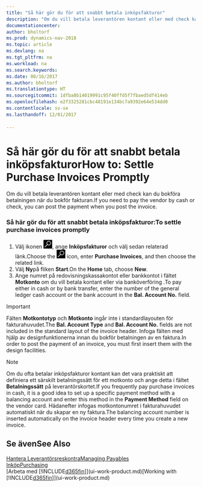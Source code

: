 ```yaml
---
title: "Så här gör du för att snabbt betala inköpsfakturor"
description: "Om du vill betala leverantören kontant eller med check kan all nödvändig bokföring göras när du bokför fakturan."
documentationcenter: 
author: bholtorf
ms.prod: dynamics-nav-2018
ms.topic: article
ms.devlang: na
ms.tgt_pltfrm: na
ms.workload: na
ms.search.keywords: 
ms.date: 08/16/2017
ms.author: bholtorf
ms.translationtype: HT
ms.sourcegitcommit: 1dfba8b14019991c95f40ffd5f7fbaed5df414eb
ms.openlocfilehash: e2f3325281cbc48191e134bc7a9392e64e534dd0
ms.contentlocale: sv-se
ms.lasthandoff: 12/01/2017

---
```

# <a name="how-to-settle-purchase-invoices-promptly"></a><span data-ttu-id="58f13-103">Så här gör du för att snabbt betala inköpsfakturor</span><span class="sxs-lookup"><span data-stu-id="58f13-103">How to: Settle Purchase Invoices Promptly</span></span>
<span data-ttu-id="58f13-104">Om du vill betala leverantören kontant eller med check kan du bokföra betalningen när du bokför fakturan.</span><span class="sxs-lookup"><span data-stu-id="58f13-104">If you need to pay the vendor by cash or check, you can post the payment when you post the invoice.</span></span>  
  
### <a name="to-settle-purchase-invoices-promptly"></a><span data-ttu-id="58f13-105">Så här gör du för att snabbt betala inköpsfakturor:</span><span class="sxs-lookup"><span data-stu-id="58f13-105">To settle purchase invoices promptly</span></span>  
1. <span data-ttu-id="58f13-106">Välj ikonen ![Söka efter sida eller rapport](media/ui-search/search_small.png "ikonen Söka efter sida eller rapport"), ange **Inköpsfakturor** och välj sedan relaterad länk.</span><span class="sxs-lookup"><span data-stu-id="58f13-106">Choose the ![Search for Page or Report](media/ui-search/search_small.png "Search for Page or Report icon") icon, enter **Purchase Invoices**, and then choose the related link.</span></span>  
2. <span data-ttu-id="58f13-107">Välj **Ny**på fliken **Start**.</span><span class="sxs-lookup"><span data-stu-id="58f13-107">On the **Home** tab, choose **New**.</span></span>  
3.  <span data-ttu-id="58f13-108">Ange numret på redovisningskassakontot eller bankkontot i fältet **Motkonto** om du vill betala kontant eller via banköverföring .</span><span class="sxs-lookup"><span data-stu-id="58f13-108">To pay either in cash or by bank transfer, enter the number of the general ledger cash account or the bank account in the **Bal. Account No.** field.</span></span>  
  
> [!IMPORTANT]  
>  <span data-ttu-id="58f13-109">Fälten **Motkontotyp** och **Motkonto** ingår inte i standardlayouten för fakturahuvudet.</span><span class="sxs-lookup"><span data-stu-id="58f13-109">The **Bal. Account Type** and **Bal. Account No.** fields are not included in the standard layout of the invoice header.</span></span> <span data-ttu-id="58f13-110">Infoga fälten med hjälp av designfunktionerna innan du bokför betalningen av en faktura.</span><span class="sxs-lookup"><span data-stu-id="58f13-110">In order to post the payment of an invoice, you must first insert them with the design facilities.</span></span>  
  
> [!NOTE]  
>  <span data-ttu-id="58f13-111">Om du ofta betalar inköpsfakturor kontant kan det vara praktiskt att definiera ett särskilt betalningssätt för ett motkonto och ange detta i fältet **Betalningssätt** på leverantörskortet.</span><span class="sxs-lookup"><span data-stu-id="58f13-111">If you frequently pay purchase invoices in cash, it is a good idea to set up a specific payment method with a balancing account and enter this method in the **Payment Method** field on the vendor card.</span></span> <span data-ttu-id="58f13-112">Hädanefter infogas motkontonumret i fakturahuvudet automatiskt när du skapar en ny faktura.</span><span class="sxs-lookup"><span data-stu-id="58f13-112">The balancing account number is inserted automatically on the invoice header every time you create a new invoice.</span></span>  
  
## <a name="see-also"></a><span data-ttu-id="58f13-113">Se även</span><span class="sxs-lookup"><span data-stu-id="58f13-113">See Also</span></span>  
[<span data-ttu-id="58f13-114">Hantera Leverantörsreskontra</span><span class="sxs-lookup"><span data-stu-id="58f13-114">Managing Payables</span></span>](payables-manage-payables.md)  
[<span data-ttu-id="58f13-115">Inköp</span><span class="sxs-lookup"><span data-stu-id="58f13-115">Purchasing</span></span>](purchasing-manage-purchasing.md)  
<span data-ttu-id="58f13-116">[Arbeta med [!INCLUDE[d365fin](includes/d365fin_md.md)]](ui-work-product.md)</span><span class="sxs-lookup"><span data-stu-id="58f13-116">[Working with [!INCLUDE[d365fin](includes/d365fin_md.md)]](ui-work-product.md)</span></span>
